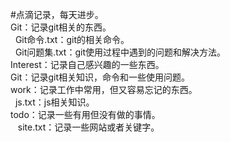#点滴记录，每天进步。<br/>
Git：记录git相关的东西。<br/>
    Git命令.txt：git的相关命令。<br/>
    Git问题集.txt：git使用过程中遇到的问题和解决方法。<br/>
Interest：记录自己感兴趣的一些东西。<br/>
Git：记录git相关知识，命令和一些使用问题。<br/>
work：记录工作中常用，但又容易忘记的东西。<br/>
    js.txt：js相关知识。<br/>
todo：记录一些有用但没有做的事情。<br>
    site.txt：记录一些网站或者关键字。
